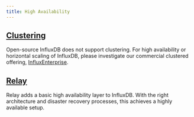```yaml
---
title: High Availability
---
```


## [Clustering](/influxdb/v1.0/high_availability/relay/)
Open-source InfluxDB does not support clustering.
For high availability or horizontal scaling of InfluxDB, please investigate our
commercial clustered offering,
[InfluxEnterprise](https://portal.influxdata.com/).

## [Relay](/influxdb/v1.0/high_availability/relay/)
Relay adds a basic high availability layer to InfluxDB.
With the right architecture and disaster recovery processes, this achieves a
highly available setup.
